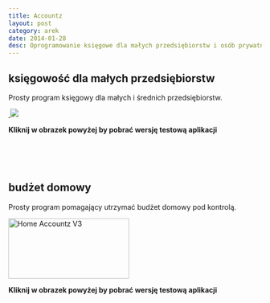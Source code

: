 ```yaml
---
title: Accountz
layout: post
category: arek
date: 2014-01-28
desc: Oprogramowanie księgowe dla małych przedsiębiorstw i osób prywatnych.
---
```


księgowość dla małych przedsiębiorstw
----------------------------------------

Prosty program księgowy dla małych i średnich przedsiębiorstw. 

<a href='http://www.accountz.com#oid=1002_1_banner_6' target='_new' >
<img src='https://accountz.myomnistar.com/banner.php?id=6_1002_1' border='0' height='0' width='0' />
<img src='https://accountz.myomnistar.com/admin/images/banner/Business_V3_240x120_1391078144.gif' border='0' />
</a>


**Kliknij w obrazek powyżej by pobrać wersję testową aplikacji**  

<p><br><br><br></p>

budżet domowy
---------------

Prosty program pomagający utrzymać budżet domowy pod kontrolą.

<a href="http://www.accountz.com/AIDLink.php?BID=14695&AID=42428" target=_new>
<img src="http://cdn.shopify.com/s/files/1/0249/5677/files/Home_V3_240x120.gif?4315" border="0" width="240" height="120" alt="Home Accountz V3">
</a>

**Kliknij w obrazek powyżej by pobrać wersję testową aplikacji** 